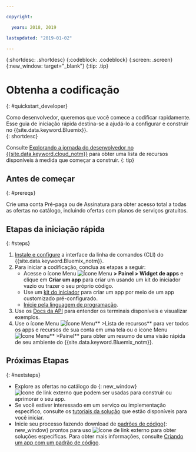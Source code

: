 ```yaml
---

copyright:

  years: 2018, 2019

lastupdated: "2019-01-02"

---
```


{:shortdesc: .shortdesc}
{:codeblock: .codeblock}
{:screen: .screen}
{:new_window: target="_blank"}
{:tip: .tip}

# Obtenha a codificação 
{: #quickstart_developer}

Como desenvolvedor, queremos que você comece a codificar rapidamente. Esse guia de iniciação rápida destina-se a ajudá-lo a configurar e construir no {{site.data.keyword.Bluemix}}.  
{: shortdesc}

Consulte [Explorando a jornada do desenvolvedor no {{site.data.keyword.cloud_notm}}](/docs/overview/dev-journey.html#dev-journey) para obter uma lista de recursos disponíveis à medida que começar a construir.
{: tip}

## Antes de começar
{: #prereqs}

Crie uma conta Pré-paga ou de Assinatura para obter acesso total a todas as ofertas no catálogo, incluindo ofertas com planos de serviços gratuitos. 

## Etapas da iniciação rápida
{: #steps}
 
1. [Instale e configure](/docs/home/tools) a interface da linha de comandos (CLI) do {{site.data.keyword.Bluemix_notm}}. 
2. Para iniciar a codificação, conclua as etapas a seguir:
    * Acesse o ícone Menu ![Ícone Menu](../icons/icon_hamburger.svg) **> Painel > Widget de apps** e clique em **Criar um app** para criar um usando um kit do iniciador vazio ou trazer o seu próprio código.
    * Use um [kit do iniciador](/docs/apps/tutorials/tutorial_starter-kit.html) para criar um app por meio de um app customizado pré-configurado. 
    * [Inicie pela linguagem de programação](/docs/home/build). 
3. Use os [Docs da API](https://{DomainName}/apidocs) para entender os terminais disponíveis e visualizar exemplos.
4. Use o ícone Menu ![Ícone Menu](../icons/icon_hamburger.svg)** >Lista de recursos** para ver todos os apps e recursos de sua conta em uma tela ou o ícone Menu ![Ícone Menu](../icons/icon_hamburger.svg)** >Painel** para obter um resumo de uma visão rápida de seu ambiente do {{site.data.keyword.Bluemix_notm}}.

## Próximas Etapas
{: #nextsteps}

* Explore as ofertas no catálogo do [](https://{DomainName}/catalog){: new_window} ![Ícone de link externo](../icons/launch-glyph.svg) que podem ser usadas para construir ou aprimorar o seu app.
* Se você estiver interessado em um serviço ou implementação específico, consulte os [tutoriais da solução](/docs/tutorials/index.html#tutorials) que estão disponíveis para você iniciar.
* Inicie seu processo fazendo download de [padrões de código](https://developer.ibm.com/patterns/){: new_window} prontos para uso ![Ícone de link externo](../icons/launch-glyph.svg "Ícone de link externo") para obter soluções específicas. Para obter mais informações, consulte [Criando um app com um padrão de código](/docs/apps/tutorials/tutorial_code-pattern.html).




